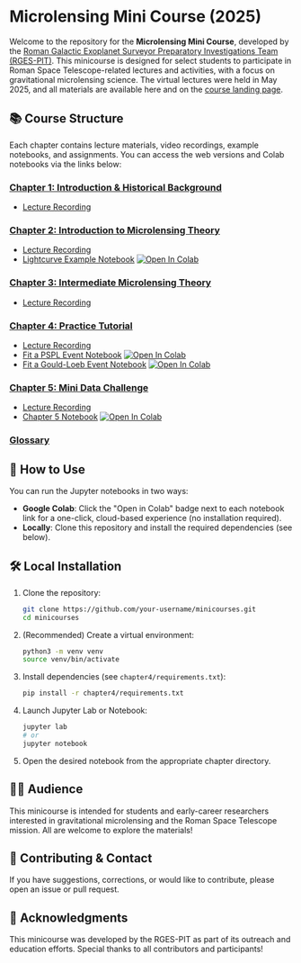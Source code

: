 # Microlensing Mini Course (2025)

Welcome to the repository for the **Microlensing Mini Course**, developed by the [Roman Galactic Exoplanet Surveyor Preparatory Investigations Team (RGES-PIT)](https://rges-pit.org/). This minicourse is designed for select students to participate in Roman Space Telescope-related lectures and activities, with a focus on gravitational microlensing science. The virtual lectures were held in May 2025, and all materials are available here and on the [course landing page](https://rges-pit.org/outreach_mini_landing/).

## 📚 Course Structure

Each chapter contains lecture materials, video recordings, example notebooks, and assignments. You can access the web versions and Colab notebooks via the links below:

### [Chapter 1: Introduction & Historical Background](https://rges-pit.org/_pages/outreach_mini_chapter1.html)
- [Lecture Recording](https://rges-pit.org/outreach_mini_ch1_video/)

### [Chapter 2: Introduction to Microlensing Theory](https://rges-pit.org/_pages/outreach_mini_chapter2.html)
- [Lecture Recording](https://rges-pit.org/outreach_mini_ch2_video/)
- [Lightcurve Example Notebook](https://github.com/rges-pit/rges-pit.github.io/blob/main/docs/assets/notebooks/lightcurve_example.ipynb) [![Open In Colab](https://colab.research.google.com/assets/colab-badge.svg)](https://colab.research.google.com/github/rges-pit/rges-pit.github.io/blob/main/docs/assets/notebooks/lightcurve_example.ipynb)

### [Chapter 3: Intermediate Microlensing Theory](https://rges-pit.org/_pages/outreach_mini_chapter3.html)
- [Lecture Recording](https://rges-pit.org/outreach_mini_ch3_video/)

### [Chapter 4: Practice Tutorial](https://rges-pit.org/_pages/outreach_mini_chapter4.html)
- [Lecture Recording](https://rges-pit.org/outreach_mini_ch4_video/)
- [Fit a PSPL Event Notebook](https://github.com/rges-pit/rges-pit.github.io/blob/main/docs/assets/notebooks/Day_4_homework_fit_PSPL_event.ipynb) [![Open In Colab](https://colab.research.google.com/assets/colab-badge.svg)](https://colab.research.google.com/github/rges-pit/rges-pit.github.io/blob/main/docs/assets/notebooks/Day_4_homework_fit_PSPL_event.ipynb)
- [Fit a Gould-Loeb Event Notebook](https://github.com/rges-pit/rges-pit.github.io/blob/main/docs/assets/notebooks/Day4_Gould_Loeb_planetary_event.ipynb) [![Open In Colab](https://colab.research.google.com/assets/colab-badge.svg)](https://colab.research.google.com/github/rges-pit/rges-pit.github.io/blob/main/docs/assets/notebooks/Day4_Gould_Loeb_planetary_event.ipynb)

### [Chapter 5: Mini Data Challenge](https://rges-pit.org/outreach_mini_ch5/)
- [Lecture Recording](https://rges-pit.org/outreach_mini_ch5_video/)
- [Chapter 5 Notebook](https://github.com/rges-pit/rges-pit.github.io/blob/main/docs/assets/notebooks/Chapter5.ipynb) [![Open In Colab](https://colab.research.google.com/assets/colab-badge.svg)](https://colab.research.google.com/github/rges-pit/rges-pit.github.io/blob/main/docs/assets/notebooks/Chapter5.ipynb)

### [Glossary](https://rges-pit.org/outreach_mini_glossary/)

## 🚀 How to Use

You can run the Jupyter notebooks in two ways:

- **Google Colab**: Click the "Open in Colab" badge next to each notebook link for a one-click, cloud-based experience (no installation required).
- **Locally**: Clone this repository and install the required dependencies (see below).

## 🛠️ Local Installation

1. Clone the repository:
   ```bash
   git clone https://github.com/your-username/minicourses.git
   cd minicourses
   ```
2. (Recommended) Create a virtual environment:
   ```bash
   python3 -m venv venv
   source venv/bin/activate
   ```
3. Install dependencies (see `chapter4/requirements.txt`):
   ```bash
   pip install -r chapter4/requirements.txt
   ```
4. Launch Jupyter Lab or Notebook:
   ```bash
   jupyter lab
   # or
   jupyter notebook
   ```
5. Open the desired notebook from the appropriate chapter directory.

## 👩‍🎓 Audience
This minicourse is intended for students and early-career researchers interested in gravitational microlensing and the Roman Space Telescope mission. All are welcome to explore the materials!

## 🤝 Contributing & Contact
If you have suggestions, corrections, or would like to contribute, please open an issue or pull request.

## 🙏 Acknowledgments
This minicourse was developed by the RGES-PIT as part of its outreach and education efforts. Special thanks to all contributors and participants!
